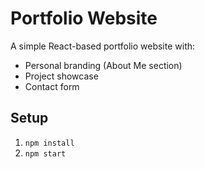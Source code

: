 # Portfolio Website

A simple React-based portfolio website with:
- Personal branding (About Me section)
- Project showcase
- Contact form

## Setup
1. `npm install`
2. `npm start`
